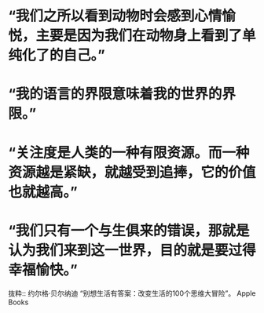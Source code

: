 # “我们之所以看到动物时会感到心情愉悦，主要是因为我们在动物身上看到了单纯化了的自己。”

# “我的语言的界限意味着我的世界的界限。”

# “关注度是人类的一种有限资源。而一种资源越是紧缺，就越受到追捧，它的价值也就越高。”

# “我们只有一个与生俱来的错误，那就是认为我们来到这一世界，目的就是要过得幸福愉快。”

抜粋:: 约尔格·贝尔纳迪  “别想生活有答案：改变生活的100个思维大冒险”。 Apple Books  
